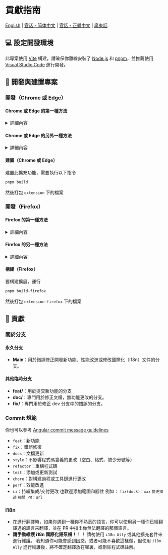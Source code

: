 # 貢獻指南

[English](CONTRIBUTING.md) | [官话 - 简体中文](CONTRIBUTING-cmn_CN.md) | [官話 - 正體中文](CONTRIBUTING-cmn_TW.md) | [廣東話](CONTRIBUTING-jyut.md)

## 💻 設定開發環境

此專案使用 [Vite](https://vitejs.dev/) 構建，請確保你離線安裝了 [Node.js](https://nodejs.org/) 和 [pnpm](https://pnpm.io/)，並推薦使用 [Visual Studio Code](https://code.visualstudio.com/) 進行開發。

## 🔧 開發與建置專案

### 開發（Chrome 或 Edge）

#### Chrome 或 Edge 的第一種方法

<details>
 <summary>詳細內容</summary>

1. 執行 pnpm 指令

```bash
# 安裝依賴
pnpm install

# 建立一個用戶的帳戶資料夾，用於擴充功能存儲登入狀態
mkdir web-ext-profile

# 運行專案
pnpm dev

# 打完這條指令之後，會自動開啓一個新的 Chrome 視窗並打開 BiliBili 網站
pnpm start:chromium
```

2. 之後每次修改擴充功能，他都會重新載入內容，你可以透過重新整理頁面來查看變更內容

</details>

#### Chrome 或 Edge 的另外一種方法

<details>
 <summary>詳細內容</summary>

1. 執行 pnpm 指令

```bash
# 安裝依賴
pnpm install

# 運行專案
pnpm dev
```

2. 在地址欄輸入 `chrome://extensions/`（Chrome），`edge://extensions/`（Edge）並按 Enter 鍵

3. 啟用 `開發者模式` 並點擊 `載入解壓縮`

<img width="655" alt="Snipaste_2022-03-27_18-17-04" src="https://user-images.githubusercontent.com/33394391/160276882-13da0484-92c1-47dd-add8-7655c5c2bf1c.png">
<br/>
<img width="655" alt="image" src="https://user-images.githubusercontent.com/33394391/232246901-e3544c16-bde2-480d-b770-ca5242793963.png">

4. 在瀏覽器中載入生成的 `extension/` 資料夾

每次修改後，您需要點選 [Extensions Reloader](https://chromewebstore.google.com/detail/extensions-reloader/fimgfedafeadlieiabdeeaodndnlbhid) 按鈕，然後重新整理頁面，以確保更改生效。

</details>

#### 建置（Chrome 或 Edge）

建置此擴充功能，需要執行以下指令

```bash
pnpm build
```

然後打包 `extension` 下的檔案

### 開發（Firefox）

#### Firefox 的第一種方法

<details>
 <summary>詳細內容</summary>

1. 執行 pnpm 命令

```bash
# 安裝依賴
pnpm install

# 建立一個用戶的帳戶資料夾，用於擴充功能存儲登入狀態
mkdir web-ext-profile

# 運行專案
pnpm dev

# 打完這條指令之後，會自動開啓一個新的 Firefox 視窗並打開 BiliBili 網站
pnpm start:firefox
```

2. 之後每次修改擴充功能，它都會重新加載，你可以透過重新整理頁面來查看變更內容

</details>

#### Firefox 的另一種方法

<details>
 <summary>詳細內容</summary>

1. 執行 pnpm 命令

```bash
# 安裝依賴
pnpm install

# 運行專案
pnpm dev-firefox
```

2. 在瀏覽器中輸入 `about:addons`，點擊 `Extensions` 然後 `Debug Add-ons`

<img width="655" alt="image" src="https://github.com/hakadao/BewlyBewly/assets/33394391/7c49e4ca-2a87-4c56-bc00-3259d6eba128">

3. 然後在瀏覽器中使用 `extension-firefox/` 資料夾載入此擴充功能。

</details>

#### 構建（Firefox）

要構建擴展，運行

```bash
pnpm build-firefox
```

然後打包 `extension-firefox` 下的檔案

## 🤝 貢獻

### 關於分支

#### 永久分支

- **Main**：用於錯誤修正開發新功能、性能改進或修改國際化（i18n）文件的分支。

#### 其他臨時分支

- **feat/**：用於提交新功能的分支
- **doc/**：專門用於修正文檔，無功能更改的分支。
- **fix/**：專門用於修正 dev 分支中的錯誤的分支。

### Commit 規範

你也可以參考 [Angular commit message guidelines](https://github.com/angular/angular/blob/22b96b9/CONTRIBUTING.md#-commit-message-guidelines)

- `feat`：新功能
- `fix`：錯誤修復
- `docs`：文檔更新
- `style`：不影響程式碼含義的更改（空白、格式、缺少分號等）
- `refactor`：重構程式碼
- `test`：添加或更新測試
- `chore`：對構建過程或工具鏈進行更改
- `perf`：效能改進
- `ci`：持續集成/交付更改
也歡迎添加範圍和腳註
例如：
`fix(dock)：xxx`
`變更描述`
`相關 PR：url`

### I18n

- 在進行翻譯時，如果你遇到一種你不熟悉的語言，你可以使用另一種你已經翻譯過的語言來翻譯，並在 PR 中指出你無法翻譯的那個語言。
- **請手動維護 i18n 國際化語系檔！！！** 請勿使用 `i18n Ally` 或其他擴充套件來進行維護。 我知道你可能會感到困惑，或者可能不喜歡這樣做，但使用 `i18n Ally` 進行維護後，將不確定翻譯放在哪裏，或刪除程式碼註解。
